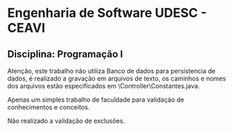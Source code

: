 # Engenharia de Software UDESC - CEAVI 
## Disciplina: Programação I

Atenção, este trabalho não utiliza Banco de dados para persistencia de dados, é realizado a gravação em arquivos de texto, os caminhos e nomes dos arquivos estão especificados em \Controller\Constantes.java. 

Apenas um simples trabalho de faculdade para validação de conhecimentos e conceitos.

Não realizado a validação de exclusões. 

